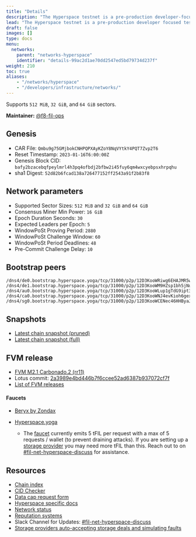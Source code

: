 ```yaml
---
title: "Details"
description: "The Hyperspace testnet is a pre-production developer-focused test network for the Filecoin network."
lead: "The Hyperspace testnet is a pre-production developer focused testnet. This network is designed for developers to build and test their toolings, applications, smart contracts, and actors on a public network. Developers should consider the Hyperspace testnet stable as it will only be reset under catastrophic circumstances."
draft: false
images: []
type: docs
menu:
  networks:
    parent: "networks-hyperspace"
    identifier: "details-99ac2d1ae70dd2547ed5bd79734d237f"
weight: 210
toc: true
aliases:
    - "/networks/hyperspace"
    - "/developers/infrastructure/networks/"
---
```


Supports `512 MiB`, `32 GiB`, and `64 GiB` sectors.

**Maintainer:** [@f8-fil-ops](https://github.com/f8-fil-ops)

## Genesis

- CAR File: `Qmbu9g75GMjbokCNHPQPXAyKZoY8NqVYtkY4PQT7Zvp2T6`
- Reset Timestamp: `2023-01-16T6:00:00Z`
- Genesis Block CID: `bafy2bzacebqfpeylmrl4h3pq4ofbdj2bfbw2i45fuy6qm4wxcyebpsxhrpqhu`
- sha1 Digest: `52d82b6fcad138a726477152ff2543a91f2b83f8`

## Network parameters

- Supported Sector Sizes: `512 MiB` and `32 GiB` and `64 GiB`
- Consensus Miner Min Power: `16 GiB`
- Epoch Duration Seconds: `30`
- Expected Leaders per Epoch: `5`
- WindowPoSt Proving Period: `2880`
- WindowPoSt Challenge Window: `60`
- WindowPoSt Period Deadlines: `48`
- Pre-Commit Challenge Delay: `10`

## Bootstrap peers

```plaintext
/dns4/de0.bootstrap.hyperspace.yoga/tcp/31000/p2p/12D3KooWRiwg6EHAJMR5w3DZTgpS5W4ncWPSVP2Mr1o4ey1RYSQo
/dns4/de1.bootstrap.hyperspace.yoga/tcp/31000/p2p/12D3KooWM9HZsp1bh5jNu2m9FBSbkKSeSWUPPuDBQiiMfPDBAK3U
/dns4/au0.bootstrap.hyperspace.yoga/tcp/31000/p2p/12D3KooWLup1gTdG9ipt3bSUyPCmM4CT86p9nNe12oqrCX8Zo8Na
/dns4/ca0.bootstrap.hyperspace.yoga/tcp/31000/p2p/12D3KooWNJ4evKioh6gexD4fyvyeFecNtp2oTEPTyp3jtSQ3pWaP
/dns4/sg0.bootstrap.hyperspace.yoga/tcp/31000/p2p/12D3KooWCENec46HHByaJKzbjSqz9TqVdSxSAdi9FKNwdMvfw3vp
```

## Snapshots

- [Latest chain snapshot (pruned)](https://snapshots.hyperspace.yoga/hyperspace-latest-pruned.car)
- [Latest chain snapshot (full)](https://snapshots.hyperspace.yoga/hyperspace-latest-full.car)

## FVM release

- [FVM M2.1 Carbonado.2 (rr11)](https://github.com/filecoin-project/ref-fvm/issues/1371)
- Lotus commit: [2a3989e4bd446b7f6ccee52ad6387b937072cf7f](https://github.com/filecoin-project/lotus/commit/2a3989e4bd446b7f6ccee52ad6387b937072cf7f)
- [List of FVM releases](https://github.com/filecoin-project/ref-fvm/issues/692)

#### Faucets

- [Beryx by Zondax](https://beryx.zondax.ch/faucet)
- [Hyperspace.yoga](https://hyperspace.yoga/#faucet)

    - The [faucet](https://docs.filecoin.io/reference/general/glossary/#faucet) currently emits 5 tFIL per request with a max of 5 requests / wallet (to prevent draining attacks). If you are setting up a [storage provider](https://docs.filecoin.io/reference/general/glossary/#storage-provider) you may need more tFIL than this. Reach out to on [#fil-net-hyperspace-discuss](https://filecoinproject.slack.com/archives/C04JEJB82RY) for assistance.

## Resources

- [Chain index](https://beryx.zondax.ch/)
- [CID Checker](https://hyperspace.filecoin.tools/)
- [Data cap request form](https://hyperspace.yoga/#notary)
- [Hyperspace specific docs](https://kb.factor8.io/en/docs/filecoin/testnets/hyperspace)
- [Network status](https://status.filecoin.io/)
- [Reputation systems](https://hyperspace.filrep.io)
- Slack Channel for Updates: [#fil-net-hyperspace-discuss](https://filecoinproject.slack.com/archives/C04JEJB82RY)
- [Storage providers auto-accepting storage deals and simulating faults](https://kb.factor8.io/en/docs/filecoin/testnets/hyperspace/support-miners)
